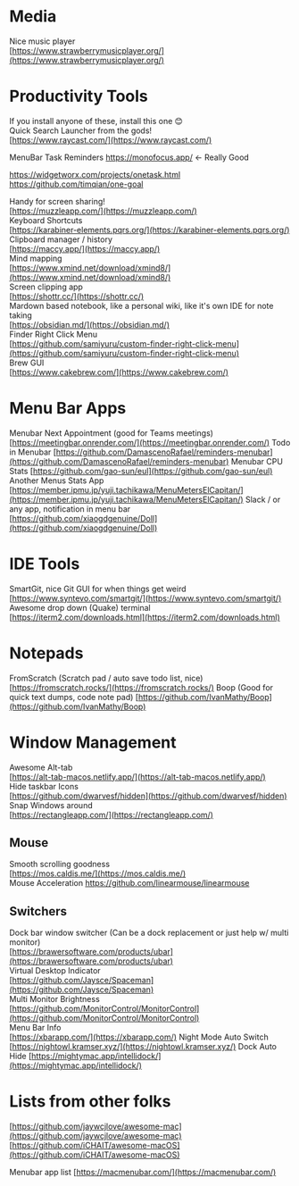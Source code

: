 # Media
Nice music player  
[https://www.strawberrymusicplayer.org/](https://www.strawberrymusicplayer.org/)  

# Productivity Tools
If you install anyone of these, install this one 😊  
Quick Search Launcher from the gods!  
[https://www.raycast.com/](https://www.raycast.com/)

MenuBar Task Reminders
https://monofocus.app/ <- Really Good

https://widgetworx.com/projects/onetask.html
https://github.com/timqian/one-goal

Handy for screen sharing!  
[https://muzzleapp.com/](https://muzzleapp.com/)  
Keyboard Shortcuts  
[https://karabiner-elements.pqrs.org/](https://karabiner-elements.pqrs.org/)  
Clipboard manager / history  
[https://maccy.app/](https://maccy.app/)  
Mind mapping  
[https://www.xmind.net/download/xmind8/](https://www.xmind.net/download/xmind8/)  
Screen clipping app  
[https://shottr.cc/](https://shottr.cc/)  
Mardown based notebook, like a personal wiki, like it's own IDE for note taking  
[https://obsidian.md/](https://obsidian.md/)  
Finder Right Click Menu  
[https://github.com/samiyuru/custom-finder-right-click-menu](https://github.com/samiyuru/custom-finder-right-click-menu)  
Brew GUI  
[https://www.cakebrew.com/](https://www.cakebrew.com/)  

# Menu Bar Apps
Menubar Next Appointment (good for Teams meetings)
[https://meetingbar.onrender.com/](https://meetingbar.onrender.com/)
Todo in Menubar
[https://github.com/DamascenoRafael/reminders-menubar](https://github.com/DamascenoRafael/reminders-menubar)
Menubar CPU Stats
[https://github.com/gao-sun/eul](https://github.com/gao-sun/eul)
Another Menus Stats App
[https://member.ipmu.jp/yuji.tachikawa/MenuMetersElCapitan/](https://member.ipmu.jp/yuji.tachikawa/MenuMetersElCapitan/)
Slack / or any app, notification in menu bar  
[https://github.com/xiaogdgenuine/Doll](https://github.com/xiaogdgenuine/Doll)  


# IDE Tools 
SmartGit, nice Git GUI for when things get weird
[https://www.syntevo.com/smartgit/](https://www.syntevo.com/smartgit/)
Awesome drop down (Quake) terminal  
[https://iterm2.com/downloads.html](https://iterm2.com/downloads.html)  

# Notepads
FromScratch (Scratch pad / auto save todo list, nice)
[https://fromscratch.rocks/](https://fromscratch.rocks/)
Boop (Good for quick text dumps, code note pad)
[https://github.com/IvanMathy/Boop](https://github.com/IvanMathy/Boop)


# Window Management
Awesome Alt-tab  
[https://alt-tab-macos.netlify.app/](https://alt-tab-macos.netlify.app/)  
Hide taskbar Icons  
[https://github.com/dwarvesf/hidden](https://github.com/dwarvesf/hidden)  
Snap Windows around  
[https://rectangleapp.com/](https://rectangleapp.com/)  

## Mouse
Smooth scrolling goodness  
[https://mos.caldis.me/](https://mos.caldis.me/)  
Mouse Acceleration
https://github.com/linearmouse/linearmouse

## Switchers
Dock bar window switcher (Can be a dock replacement or just help w/ multi monitor)  
[https://brawersoftware.com/products/ubar](https://brawersoftware.com/products/ubar)  
Virtual Desktop Indicator  
[https://github.com/Jaysce/Spaceman](https://github.com/Jaysce/Spaceman)  
Multi Monitor Brightness  
[https://github.com/MonitorControl/MonitorControl](https://github.com/MonitorControl/MonitorControl)  
Menu Bar Info  
[https://xbarapp.com/](https://xbarapp.com/)
Night Mode Auto Switch
[https://nightowl.kramser.xyz/](https://nightowl.kramser.xyz/)
Dock Auto Hide
[https://mightymac.app/intellidock/](https://mightymac.app/intellidock/)

  
# Lists from other folks  
[https://github.com/jaywcjlove/awesome-mac](https://github.com/jaywcjlove/awesome-mac)  
[https://github.com/iCHAIT/awesome-macOS](https://github.com/iCHAIT/awesome-macOS)

Menubar app list
[https://macmenubar.com/](https://macmenubar.com/)
